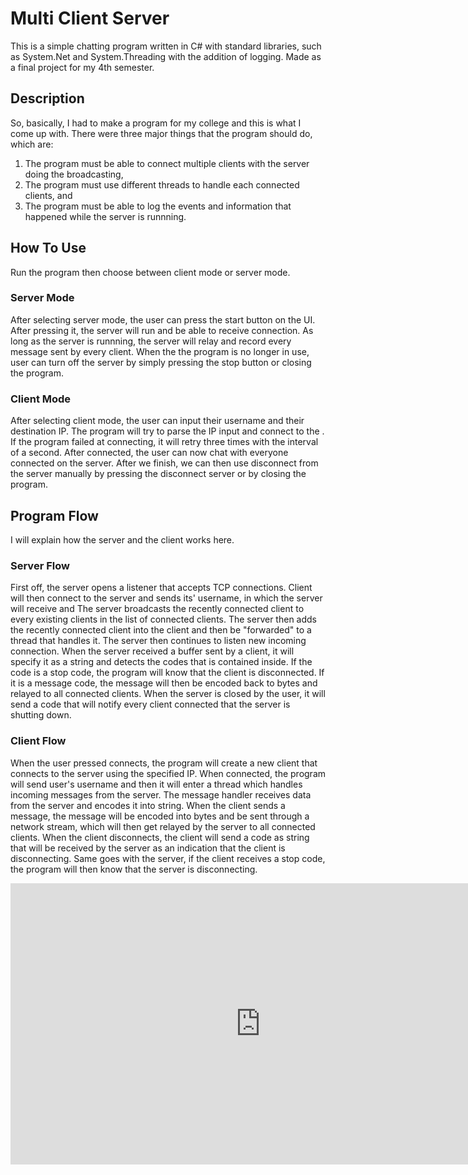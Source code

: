 # Multi Client Server
  This is a simple chatting program written in C# with standard libraries, such as System.Net and System.Threading with the addition of logging. Made as a final project for my 4th semester.

## Description
So, basically, I had to make a program for my college and this is what I come up with. There were three major things that the program should do, which are:
1.  The program must be able to connect multiple clients with the server doing the broadcasting,
2.  The program must use different threads to handle each connected clients, and
3.  The program must be able to log the events and information that happened while the server is runnning.

## How To Use
  Run the program then choose between client mode or server mode.
### Server Mode
  After selecting server mode, the user can press the start button on the UI. After pressing it, the server will run and be able to receive connection. As long as the server is runnning, the server will relay and record every message sent by every client. When the the program is no longer in use, user can turn off the server by simply pressing the stop button or closing the program.
### Client Mode
  After selecting client mode, the user can input their username and their destination IP. The program will try to parse the IP input and connect to the . If the program failed at connecting, it will retry three times with the interval of a second. After connected, the user can now chat with everyone connected on the server. After we finish, we can then use disconnect from the server manually by pressing the disconnect server or by closing the program.

## Program Flow
  I will explain how the server and the client works here.
### Server Flow
  First off, the server opens a listener that accepts TCP connections. Client will then connect to the server and sends its' username, in which the server will receive and The server broadcasts the recently connected client to every existing clients in the list of connected clients. The server then adds the recently connected client into the client and then be "forwarded" to a thread that handles it. The server then continues to listen new incoming connection. When the server received a buffer sent by a client, it will specify it as a string and detects the codes that is contained inside. If the code is a stop code, the program will know that the client is disconnected. If it is a message code, the message will then be encoded back to bytes and relayed to all connected clients. When the server is closed by the user, it will send a code that will notify every client connected that the server is shutting down.
### Client Flow 
  When the user pressed connects, the program will create a new client that connects to the server using the specified IP. When connected, the program will send user's username and then it will enter a thread which handles incoming messages from the server. The message handler receives data from the server and encodes it into string. When the client sends a message, the message will be encoded into bytes and be sent through a network stream, which will then get relayed by the server to all connected clients. When the client disconnects, the client will send a code as string that will be received by the server as an indication that the client is disconnecting. Same goes with the server, if the client receives a stop code, the program will then know that the server is disconnecting.
<iframe style="border:none" width="800" height="450" src="https://whimsical.com/embed/3TvZvRkZggekeHMo47X5G7"></iframe>
